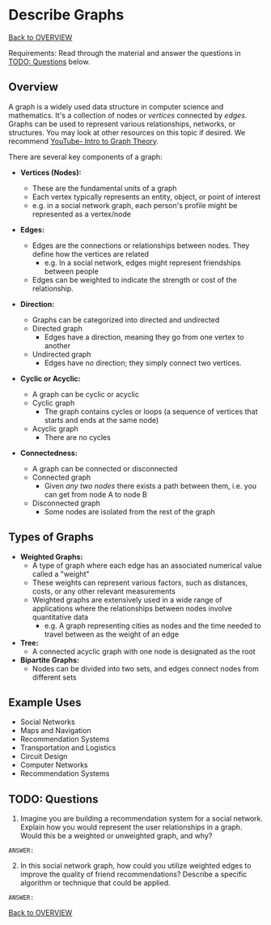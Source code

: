# Describe Graphs

[Back to OVERVIEW](../../README.md)

Requirements: Read through the material and answer the questions in [TODO: Questions](#todo-questions) below.

## Overview

A graph is a widely used data structure in computer science and mathematics. It's a collection of nodes or *vertices* connected by *edges*. Graphs can be used to represent various relationships, networks, or structures. You may look at other resources on this topic if desired. We recommend [YouTube- Intro to Graph Theory](https://www.youtube.com/watch?v=LFKZLXVO-Dg).

There are several key  components of a graph:

- **Vertices (Nodes):**
  - These are the fundamental units of a graph
  - Each vertex typically represents an entity, object, or point of interest
  - e.g. in a social network graph, each person's profile might be represented as a vertex/node

- **Edges:**
  - Edges are the connections or relationships between nodes. They define how the vertices are related
    - e.g. In a social network, edges might represent friendships between people
  - Edges can be weighted to indicate the strength or cost of the relationship.

- **Direction:**
  - Graphs can be categorized into directed and undirected
  - Directed graph
    - Edges have a direction, meaning they go from one vertex to another
  - Undirected graph
    - Edges have no direction; they simply connect two vertices.

- **Cyclic or Acyclic:**
  - A graph can be cyclic or acyclic
  - Cyclic graph
    - The graph contains cycles or loops (a sequence of vertices that starts and ends at the same node)
  - Acyclic graph
    - There are no cycles

- **Connectedness:**
  - A graph can be connected or disconnected
  - Connected graph
    - Given *any two nodes* there exists a path between them, i.e. you can get from node A to node B
  - Disconnected graph
    - Some nodes are isolated from the rest of the graph


## Types of Graphs

- **Weighted Graphs:**
  - A type of graph where each edge has an associated numerical value called a "weight"
  - These weights can represent various factors, such as distances, costs, or any other relevant measurements
  - Weighted graphs are extensively used in a wide range of applications where the relationships between nodes involve quantitative data
    - e.g. A graph representing cities as nodes and the time needed to travel between as the weight of an edge
- **Tree:**
  - A connected acyclic graph with one node is designated as the root
- **Bipartite Graphs:**
  - Nodes can be divided into two sets, and edges connect nodes from different sets


## Example Uses

- Social Networks
- Maps and Navigation
- Recommendation Systems
- Transportation and Logistics
- Circuit Design
- Computer Networks
- Recommendation Systems


## TODO: Questions

1. Imagine you are building a recommendation system for a social network. Explain how you would represent the user relationships in a graph. Would this be a weighted or unweighted graph, and why?
```text
ANSWER:
```

2. In this social network graph, how could you utilize weighted edges to improve the quality of friend recommendations? Describe a specific algorithm or technique that could be applied.
```text
ANSWER:
```

[Back to OVERVIEW](../../README.md)